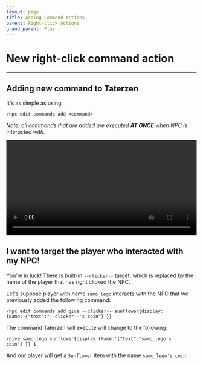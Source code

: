 ```yaml
---
layout: page
title: Adding Command Actions
parent: Right-click Actions
grand_parent: Play
---
```



# New right-click command action

---


## Adding new command to Taterzen

It's as simple as using
```
/npc edit commands add <command>
```

*Note: all commands that are added are
executed **AT ONCE** when NPC is interacted with.*

<video controls="true" allowfullscreen="true" width="100%">
	<source src="https://samolego.github.io/Taterzens/docs/assets/video/commands.mp4" type="video/mp4">
	<p>Your browser does not support the video element.</p>
</video>

## I want to target the player who interacted with my NPC!

You're in luck! There is built-in `--clicker--` target,
which is replaced by the name of the player that has
right clicked the NPC.

Let's suppose player with name `samo_lego` interacts with the NPC
that we previously added the following command:
```
/npc edit commands add give --clicker-- sunflower{display:{Name:'{"text":"--clicker--'s coin"}'}}
```

The command Taterzen will execute will change to the following:
```
/give samo_lego sunflower{display:{Name:'{"text":"samo_lego's coin"}'}} 1
```

And our player will get a `Sunflower` item with the name
`samo_lego's coin`.
